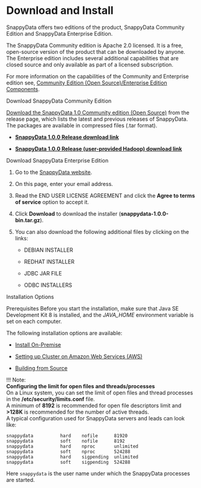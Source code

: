 # Download and Install

SnappyData offers two editions of the product, SnappyData Community Edition and SnappyData Enterprise Edition.

The SnappyData Community edition is Apache 2.0 licensed. It is a free, open-source version of the product that can be downloaded by anyone.
The Enterprise edition includes several additional capabilities that are closed source and only available as part of a licensed subscription.

For more information on the capabilities of the Community and Enterprise edition see, [Community Edition (Open Source)/Enterprise Edition Components](additional_files/open_source_components.md).

<heading2> Download SnappyData Community Edition</heading2>

[Download the SnappyData 1.0 Community edition (Open Source)](https://github.com/SnappyDataInc/snappydata/releases/) from the release page, which lists the latest and previous releases of SnappyData. The packages are available in compressed files (.tar format).

* [**SnappyData 1.0.0 Release download link**](https://github.com/SnappyDataInc/snappydata/releases/download/v1.0.0/snappydata-1.0.0-bin.tar.gz)

* [**SnappyData 1.0.0 Release (user-provided Hadoop) download link**](https://github.com/SnappyDataInc/snappydata/releases/download/v1.0.0/snappydata-1.0.0-without-hadoop-bin.tar.gz) 

<heading2> Download SnappyData Enterprise Edition</heading2>

1. Go to the [SnappyData website](http://www.snappydata.io/download).

2. On this page, enter your email address.

3. Read the END USER LICENSE AGREEMENT and click the **Agree to terms of service** option to accept it.

4. Click **Download** to download the installer (**snappydata-1.0.0-bin.tar.gz**).

5. You can also download the following additional files by clicking on the links:

	* DEBIAN INSTALLER

	* REDHAT INSTALLER

	* JDBC JAR FILE

	* ODBC INSTALLERS

<heading2> Installation Options</heading2>

<heading3> Prerequisites </heading3>
Before you start the installation, make sure that Java SE Development Kit 8 is installed, and the *JAVA_HOME* environment variable is set on each computer.

The following installation options are available:

* [Install On-Premise](install/install_on_premise.md)

* [Setting up Cluster on Amazon Web Services (AWS)](install/setting_up_cluster_on_amazon_web_services.md)

* [Building from Source](install/building_from_source.md)

!!! Note:  
	**Configuring the limit for open files and threads/processes** </br> 
    On a Linux system, you can set the limit of open files and thread processes in the **/etc/security/limits.conf** file. 
    </br>A minimum of **8192** is recommended for open file descriptors limit and **>128K** is recommended for the number of active threads. 
    </br>A typical configuration used for SnappyData servers and leads can look like:

```
snappydata          hard    nofile      81920
snappydata          soft    nofile      8192
snappydata          hard    nproc       unlimited
snappydata          soft    nproc       524288
snappydata          hard    sigpending  unlimited
snappydata          soft    sigpending  524288
```

Here `snappydata` is the user name under which the SnappyData processes are started.